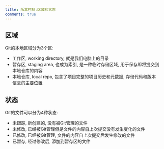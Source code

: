 ```yaml
---
title: 版本控制:区域和状态
comments: true
---
```


## 区域

Git的本地区域分为3个区:

- 工作区, working directory, 就是我们电脑上的目录
- 暂存区, staging area, 也成为索引, 是一种临时存储区域, 用于保存即将提交到本地仓库的内容
- 本地仓库, local repo, 包含了项目完整的项目历史和元数据, 存储代码和版本信息的主要位置

## 状态

Git的文件可以分为4种状态:

- 未跟踪, 新创建的, 没有被Git管理的文件
- 未修改, 已经被Git管理但是文件的内容自上次提交没有发生变化的文件
- 已修改, 已经被Git管理, 文件的内容自上次提交后发生修改的文件
- 已暂存, 经过修改后, 添加到暂存区的文件